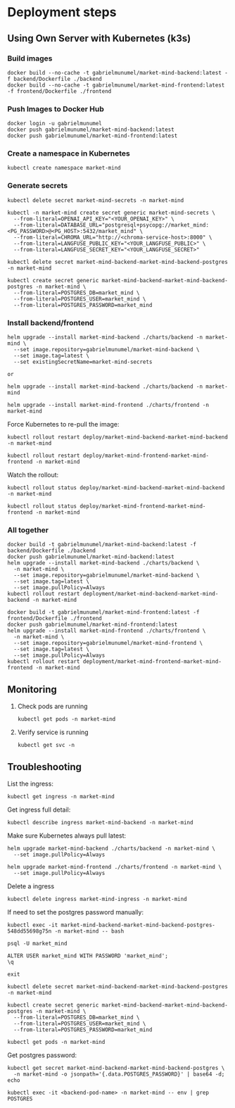 # Deployment steps

## Using Own Server with Kubernetes (k3s)

### Build images

```
docker build --no-cache -t gabrielmunumel/market-mind-backend:latest -f backend/Dockerfile ./backend
docker build --no-cache -t gabrielmunumel/market-mind-frontend:latest -f frontend/Dockerfile ./frontend
```

### Push Images to Docker Hub

```
docker login -u gabrielmunumel
docker push gabrielmunumel/market-mind-backend:latest
docker push gabrielmunumel/market-mind-frontend:latest
```

### Create a namespace in Kubernetes

```
kubectl create namespace market-mind
```

### Generate secrets

```
kubectl delete secret market-mind-secrets -n market-mind

kubectl -n market-mind create secret generic market-mind-secrets \
  --from-literal=OPENAI_API_KEY="<YOUR_OPENAI_KEY>" \
  --from-literal=DATABASE_URL="postgresql+psycopg://market_mind:<PG_PASSWORD>@<PG_HOST>:5432/market_mind" \
  --from-literal=CHROMA_URL="http://<chroma-service-host>:8000" \
  --from-literal=LANGFUSE_PUBLIC_KEY="<YOUR_LANGFUSE_PUBLIC>" \
  --from-literal=LANGFUSE_SECRET_KEY="<YOUR_LANGFUSE_SECRET>"

kubectl delete secret market-mind-backend-market-mind-backend-postgres -n market-mind

kubectl create secret generic market-mind-backend-market-mind-backend-postgres -n market-mind \
  --from-literal=POSTGRES_DB=market_mind \
  --from-literal=POSTGRES_USER=market_mind \
  --from-literal=POSTGRES_PASSWORD=market_mind
```

### Install backend/frontend

```
helm upgrade --install market-mind-backend ./charts/backend -n market-mind \
  --set image.repository=gabrielmunumel/market-mind-backend \
  --set image.tag=latest \
  --set existingSecretName=market-mind-secrets

or

helm upgrade --install market-mind-backend ./charts/backend -n market-mind

helm upgrade --install market-mind-frontend ./charts/frontend -n market-mind
```

Force Kubernetes to re-pull the image:

```
kubectl rollout restart deploy/market-mind-backend-market-mind-backend -n market-mind

kubectl rollout restart deploy/market-mind-frontend-market-mind-frontend -n market-mind
```

Watch the rollout:

```
kubectl rollout status deploy/market-mind-backend-market-mind-backend -n market-mind

kubectl rollout status deploy/market-mind-frontend-market-mind-frontend -n market-mind
```

### All together

```
docker build -t gabrielmunumel/market-mind-backend:latest -f backend/Dockerfile ./backend
docker push gabrielmunumel/market-mind-backend:latest
helm upgrade --install market-mind-backend ./charts/backend \
  -n market-mind \
  --set image.repository=gabrielmunumel/market-mind-backend \
  --set image.tag=latest \
  --set image.pullPolicy=Always
kubectl rollout restart deployment/market-mind-backend-market-mind-backend -n market-mind

docker build -t gabrielmunumel/market-mind-frontend:latest -f frontend/Dockerfile ./frontend
docker push gabrielmunumel/market-mind-frontend:latest
helm upgrade --install market-mind-frontend ./charts/frontend \
  -n market-mind \
  --set image.repository=gabrielmunumel/market-mind-frontend \
  --set image.tag=latest \
  --set image.pullPolicy=Always
kubectl rollout restart deployment/market-mind-frontend-market-mind-frontend -n market-mind
```

## Monitoring

1. Check pods are running

   ```
   kubectl get pods -n market-mind
   ```

2. Verify service is running

   ```
   kubectl get svc -n
   ```

## Troubleshooting

List the ingress:

```
kubectl get ingress -n market-mind
```

Get ingress full detail:

```
kubectl describe ingress market-mind-backend -n market-mind
```

Make sure Kubernetes always pull latest:

```
helm upgrade market-mind-backend ./charts/backend -n market-mind \
  --set image.pullPolicy=Always

helm upgrade market-mind-frontend ./charts/frontend -n market-mind \
  --set image.pullPolicy=Always
```

Delete a ingress

```
kubectl delete ingress market-mind-ingress -n market-mind
```

If need to set the postgres password manually:

```
kubectl exec -it market-mind-backend-market-mind-backend-postgres-548dd55698g75n -n market-mind -- bash

psql -U market_mind

ALTER USER market_mind WITH PASSWORD 'market_mind';
\q

exit

kubectl delete secret market-mind-backend-market-mind-backend-postgres -n market-mind

kubectl create secret generic market-mind-backend-market-mind-backend-postgres -n market-mind \
  --from-literal=POSTGRES_DB=market_mind \
  --from-literal=POSTGRES_USER=market_mind \
  --from-literal=POSTGRES_PASSWORD=market_mind

kubectl get pods -n market-mind
```

Get postgres password:

```
kubectl get secret market-mind-backend-market-mind-backend-postgres \
  -n market-mind -o jsonpath='{.data.POSTGRES_PASSWORD}' | base64 -d; echo

kubectl exec -it <backend-pod-name> -n market-mind -- env | grep POSTGRES
```
